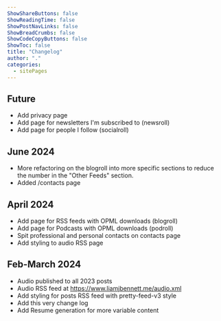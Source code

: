 ```yaml
---
ShowShareButtons: false
ShowReadingTime: false
ShowPostNavLinks: false
ShowBreadCrumbs: false
ShowCodeCopyButtons: false
ShowToc: false
title: "Changelog"
author: "."
categories:
  - sitePages
---
```


## Future
* Add privacy page
* Add page for newsletters I'm subscribed to (newsroll)
* Add page for people I follow (socialroll)

## June 2024
* More refactoring on the blogroll into more specific sections to reduce the number in the "Other Feeds" section.
* Added /contacts page

## April 2024
* Add page for RSS feeds with OPML downloads (blogroll)
* Add page for Podcasts with OPML downloads (podroll)
* Spit professional and personal contacts on contacts page
* Add styling to audio RSS page

## Feb-March 2024

* Audio published to all 2023 posts
* Audio RSS feed at https://www.liamjbennett.me/audio.xml
* Add styling for posts RSS feed with pretty-feed-v3 style
* Add this very change log
* Add Resume generation for more variable content